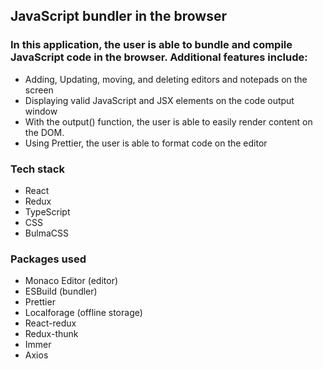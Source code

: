 ## JavaScript bundler in the browser

### In this application, the user is able to bundle and compile JavaScript code in the browser. Additional features include:

- Adding, Updating, moving, and deleting editors and notepads on the screen
- Displaying valid JavaScript and JSX elements on the code output window
- With the output() function, the user is able to easily render content on the DOM.
- Using Prettier, the user is able to format code on the editor

### Tech stack

- React
- Redux
- TypeScript
- CSS
- BulmaCSS

### Packages used

- Monaco Editor (editor)
- ESBuild (bundler)
- Prettier
- Localforage (offline storage)
- React-redux
- Redux-thunk
- Immer
- Axios
